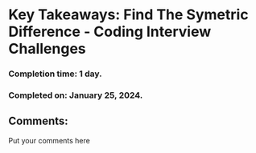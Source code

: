 # Key Takeaways: Find The Symetric Difference - Coding Interview Challenges
### Completion time: 1 day.
### Completed on: January 25, 2024.

## Comments:

Put your comments here

